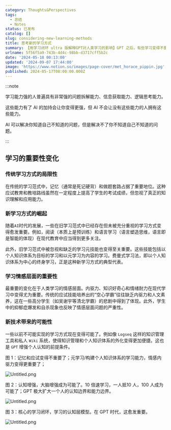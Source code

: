 ```yaml
---
category: Thoughts&Perspectives
tags:
  - 总结
  - Notes
status: 已发布
catalog: []
slug: considering-new-learning-methods
title: 思考新的学习方式
summary: 【用学习闭环 ultra 版解释GPT对人类学习的影响】GPT 之后，有些学习变得不重要了，有些学习变得更重要了，有些学习从不可能变成可能了。
urlname: 5f56f5a9-743b-4d4c-98bb-d3717cff5b2c
date: '2024-05-18 00:13:00'
updated: '2024-09-07 17:44:00'
image: 'https://www.notion.so/images/page-cover/met_horace_pippin.jpg'
published: 2024-05-17T08:00:00.000Z
---
```


:::note


学习能力强的人普遍具有非常强的问题拆解能力、信息获取能力、逻辑思考能力。


这些能力有了 AI 的加持会让你变得更强，但 AI 不会让没有这些能力的人拥有这些能力。


AI 可以解决你知道自己不知道的问题，但是解决不了你不知道自己不知道的问题。


:::


## 学习的重要性变化


### 传统学习方式的局限性


在传统的学习范式中，记忆（通常是死记硬背）和做题套路占据了重要地位。这种应试教育和教培路线虽然在一定程度上提高了学生的考试成绩，但忽视了真正的知识理解和应用能力。


### 新学习方式的崛起


随着`AI`时代的发展，一些在旧学习范式中已经存在但未被充分重视的学习方式变得愈发重要。例如，阅读（本质上是预训练）和语言学习（语言塑造思维，语言即是智能的体现）在现代教育中应当得到更多关注。


此外，旧学习范式中被忽视和缺乏的学习元技能也变得至关重要。这些技能包括以个人知识体系为目标的学习和以元学习为内容的学习。费曼式学习法，即以个人知识体系为中心的终身学习，正是这种新学习方式的典型代表。


### 学习情感层面的重要性


最重要的变化在于人类学习的情感层面。内驱力、知识好奇心和情绪耐力在现代学习中变得尤为重要。传统的应试技能培养出的“空心学霸”往往缺乏内驱力和人文素养，这在一些高分学生（如吴谢宇等清北学霸）的悲剧中得到了体现。此外，学生中的抑郁症爆发和自杀现象也反映了情感层面问题的严重性。


### 新技术带来的可能性


一些以前不可能实现的学习方式现在变得可能了。例如像 `Logseq` 这样的知识管理工具和私人 `Wiki` 系统，使得知识管理和个人知识体系的外化变得更加便捷。这也是 `GPT` 增强个人认知的前提条件。


图 1：记忆和应试变得不重要了；元学习/构建个人知识体系的学习能力，情感内驱力变得更重要了；


![Untitled.png](https://prod-files-secure.s3.us-west-2.amazonaws.com/5d24fe63-e567-4804-86f9-9fdc62e13082/a8319b77-00b3-43d9-9f99-e58187f20cfe/Untitled.png?X-Amz-Algorithm=AWS4-HMAC-SHA256&X-Amz-Content-Sha256=UNSIGNED-PAYLOAD&X-Amz-Credential=ASIAZI2LB466ZRLN7FVN%2F20250403%2Fus-west-2%2Fs3%2Faws4_request&X-Amz-Date=20250403T053839Z&X-Amz-Expires=3600&X-Amz-Security-Token=IQoJb3JpZ2luX2VjEH0aCXVzLXdlc3QtMiJHMEUCIEjYFaTVz561hCk7Bze5H%2FNvfT%2B%2BEi%2Fn3yGRN%2FgVgb%2BYAiEAvJ6bfq2LG%2FFI25aunuZJSr5RzbjQVlHcobj2nXHz51YqiAQI5v%2F%2F%2F%2F%2F%2F%2F%2F%2F%2FARAAGgw2Mzc0MjMxODM4MDUiDPyV41FvmWy2Jr9ZwircA6dtMcX3%2BEfxfvh8e0km0lJqwshzNKwGSYQJAggs%2B9hUprOdahmpHEq6WZbVoEn0S2BMX0h5waHpoPDhhKcRiLZHAMkTO3ygTWbcy%2F00d%2BmRZv44wl79alxFOh9okXZ80W33QrZrTU5uqqQ1lNQQKXp45a5CysAR8JY%2F%2FRXAvAKkA2hE91yn7jODVEgbTxIgOqTH546vMu7Q%2FC%2BAE%2FMMYM%2BlHHnDWmD%2FiFAAlLtHwarNvZ4uhrypyLL9xhlxSAhaqcYYGui162czMQhxUqZz1DDUxbYujA6jJzMx9RSnwKWP51RBqujzm8QcCVpVHcW6YYa10IYIhQnZY23z4KLq0KQ%2BzWdnA%2B02exEDSczOLcLcyZjV3C9XCC3q9C0XLKloSpf0Jt1Stn7XqQ5UpOWR8BNRKey4gLl2j6EWy9%2Fd%2BHKpGg7eMPiSaCc9U%2Fkft%2BWBBch8YpZaufGG%2BtrQ4DZ6S8P%2BDMaaJpZ%2BV7tKKwxOZy88g5A%2FgKw51z1hXHiiW%2Bl0jDKESN7td6AZZbAze%2FM9K1gRwY8bKuOMn7K3XW8N1%2BfeOSkyzCQtk2ag6QuNNRITojQy%2BVCHT4RfztXVa9gOXeq6AtsgoWsjwHm%2FJBHlZU6QhjRun2bXNFg8m8hWMOOtuL8GOqUB5AkD0v9cB4twPPTok9iRQAw0HI1zLsMta0KqAwA1oQIsPJ24JW8VTF%2BV9q62uhZ3oDpB1TyIWCttT69fnwcF%2B%2BsuEJ65IPouPjo7fRedVBQWL1X23oTAB05UKlfhLu9DwKewDCfH0BCP70ELjHdnGU4INfg9gw1wqGEUeJ%2FOLyB0gBNeoVAn3HPxgQzTkG8CFzKnutsEHNtpFjnAYMuxUns3mF2Y&X-Amz-Signature=3cb1fa9710164008b2a04b3ee3b1292094dce9497ba2a519b8fa35d21d80ec4a&X-Amz-SignedHeaders=host&x-id=GetObject)


图 2：认知增强，大脑增强成为可能了。10 倍速学习，一人抵10 人，100 人成为可能了；GPT 极大扩大一个人的认知边界和能力边界。


![Untitled.png](https://prod-files-secure.s3.us-west-2.amazonaws.com/5d24fe63-e567-4804-86f9-9fdc62e13082/e195b372-4d2b-479c-9e75-1be4e2c1412e/Untitled.png?X-Amz-Algorithm=AWS4-HMAC-SHA256&X-Amz-Content-Sha256=UNSIGNED-PAYLOAD&X-Amz-Credential=ASIAZI2LB466ZRLN7FVN%2F20250403%2Fus-west-2%2Fs3%2Faws4_request&X-Amz-Date=20250403T053839Z&X-Amz-Expires=3600&X-Amz-Security-Token=IQoJb3JpZ2luX2VjEH0aCXVzLXdlc3QtMiJHMEUCIEjYFaTVz561hCk7Bze5H%2FNvfT%2B%2BEi%2Fn3yGRN%2FgVgb%2BYAiEAvJ6bfq2LG%2FFI25aunuZJSr5RzbjQVlHcobj2nXHz51YqiAQI5v%2F%2F%2F%2F%2F%2F%2F%2F%2F%2FARAAGgw2Mzc0MjMxODM4MDUiDPyV41FvmWy2Jr9ZwircA6dtMcX3%2BEfxfvh8e0km0lJqwshzNKwGSYQJAggs%2B9hUprOdahmpHEq6WZbVoEn0S2BMX0h5waHpoPDhhKcRiLZHAMkTO3ygTWbcy%2F00d%2BmRZv44wl79alxFOh9okXZ80W33QrZrTU5uqqQ1lNQQKXp45a5CysAR8JY%2F%2FRXAvAKkA2hE91yn7jODVEgbTxIgOqTH546vMu7Q%2FC%2BAE%2FMMYM%2BlHHnDWmD%2FiFAAlLtHwarNvZ4uhrypyLL9xhlxSAhaqcYYGui162czMQhxUqZz1DDUxbYujA6jJzMx9RSnwKWP51RBqujzm8QcCVpVHcW6YYa10IYIhQnZY23z4KLq0KQ%2BzWdnA%2B02exEDSczOLcLcyZjV3C9XCC3q9C0XLKloSpf0Jt1Stn7XqQ5UpOWR8BNRKey4gLl2j6EWy9%2Fd%2BHKpGg7eMPiSaCc9U%2Fkft%2BWBBch8YpZaufGG%2BtrQ4DZ6S8P%2BDMaaJpZ%2BV7tKKwxOZy88g5A%2FgKw51z1hXHiiW%2Bl0jDKESN7td6AZZbAze%2FM9K1gRwY8bKuOMn7K3XW8N1%2BfeOSkyzCQtk2ag6QuNNRITojQy%2BVCHT4RfztXVa9gOXeq6AtsgoWsjwHm%2FJBHlZU6QhjRun2bXNFg8m8hWMOOtuL8GOqUB5AkD0v9cB4twPPTok9iRQAw0HI1zLsMta0KqAwA1oQIsPJ24JW8VTF%2BV9q62uhZ3oDpB1TyIWCttT69fnwcF%2B%2BsuEJ65IPouPjo7fRedVBQWL1X23oTAB05UKlfhLu9DwKewDCfH0BCP70ELjHdnGU4INfg9gw1wqGEUeJ%2FOLyB0gBNeoVAn3HPxgQzTkG8CFzKnutsEHNtpFjnAYMuxUns3mF2Y&X-Amz-Signature=5920a5d59c56437d3db649d75a793b9662a1b80bee14bbb71b0909ecb3d840d0&X-Amz-SignedHeaders=host&x-id=GetObject)


图 3：核心的学习闭环，学习的认知层模型。在 GPT 时代，这愈发重要。


![Untitled.png](https://prod-files-secure.s3.us-west-2.amazonaws.com/5d24fe63-e567-4804-86f9-9fdc62e13082/57f2a38d-97b9-407e-baa1-8fecb8348e87/Untitled.png?X-Amz-Algorithm=AWS4-HMAC-SHA256&X-Amz-Content-Sha256=UNSIGNED-PAYLOAD&X-Amz-Credential=ASIAZI2LB466ZRLN7FVN%2F20250403%2Fus-west-2%2Fs3%2Faws4_request&X-Amz-Date=20250403T053839Z&X-Amz-Expires=3600&X-Amz-Security-Token=IQoJb3JpZ2luX2VjEH0aCXVzLXdlc3QtMiJHMEUCIEjYFaTVz561hCk7Bze5H%2FNvfT%2B%2BEi%2Fn3yGRN%2FgVgb%2BYAiEAvJ6bfq2LG%2FFI25aunuZJSr5RzbjQVlHcobj2nXHz51YqiAQI5v%2F%2F%2F%2F%2F%2F%2F%2F%2F%2FARAAGgw2Mzc0MjMxODM4MDUiDPyV41FvmWy2Jr9ZwircA6dtMcX3%2BEfxfvh8e0km0lJqwshzNKwGSYQJAggs%2B9hUprOdahmpHEq6WZbVoEn0S2BMX0h5waHpoPDhhKcRiLZHAMkTO3ygTWbcy%2F00d%2BmRZv44wl79alxFOh9okXZ80W33QrZrTU5uqqQ1lNQQKXp45a5CysAR8JY%2F%2FRXAvAKkA2hE91yn7jODVEgbTxIgOqTH546vMu7Q%2FC%2BAE%2FMMYM%2BlHHnDWmD%2FiFAAlLtHwarNvZ4uhrypyLL9xhlxSAhaqcYYGui162czMQhxUqZz1DDUxbYujA6jJzMx9RSnwKWP51RBqujzm8QcCVpVHcW6YYa10IYIhQnZY23z4KLq0KQ%2BzWdnA%2B02exEDSczOLcLcyZjV3C9XCC3q9C0XLKloSpf0Jt1Stn7XqQ5UpOWR8BNRKey4gLl2j6EWy9%2Fd%2BHKpGg7eMPiSaCc9U%2Fkft%2BWBBch8YpZaufGG%2BtrQ4DZ6S8P%2BDMaaJpZ%2BV7tKKwxOZy88g5A%2FgKw51z1hXHiiW%2Bl0jDKESN7td6AZZbAze%2FM9K1gRwY8bKuOMn7K3XW8N1%2BfeOSkyzCQtk2ag6QuNNRITojQy%2BVCHT4RfztXVa9gOXeq6AtsgoWsjwHm%2FJBHlZU6QhjRun2bXNFg8m8hWMOOtuL8GOqUB5AkD0v9cB4twPPTok9iRQAw0HI1zLsMta0KqAwA1oQIsPJ24JW8VTF%2BV9q62uhZ3oDpB1TyIWCttT69fnwcF%2B%2BsuEJ65IPouPjo7fRedVBQWL1X23oTAB05UKlfhLu9DwKewDCfH0BCP70ELjHdnGU4INfg9gw1wqGEUeJ%2FOLyB0gBNeoVAn3HPxgQzTkG8CFzKnutsEHNtpFjnAYMuxUns3mF2Y&X-Amz-Signature=22c6c22c7f9ca0eef3bd469f7a34056abc58aaf173526cd33844b30552826e11&X-Amz-SignedHeaders=host&x-id=GetObject)

